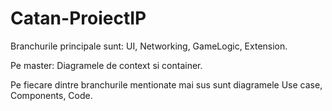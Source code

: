 # Catan-ProiectIP

Branchurile principale sunt: UI, Networking, GameLogic, Extension. 

Pe master: Diagramele de context si container. 

Pe fiecare dintre branchurile mentionate mai sus sunt diagramele Use case, Components, Code.
